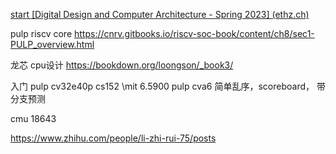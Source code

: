 [start [Digital Design and Computer Architecture - Spring 2023] (ethz.ch)](https://safari.ethz.ch/digitaltechnik/spring2023/doku.php?id=start)


pulp riscv core
https://cnrv.gitbooks.io/riscv-soc-book/content/ch8/sec1-PULP_overview.html


龙芯 cpu设计
https://bookdown.org/loongson/_book3/



入门 pulp cv32e40p
cs152 \mit 6.5900
pulp cva6 简单乱序，scoreboard， 带分支预测

cmu 18643



https://www.zhihu.com/people/li-zhi-rui-75/posts